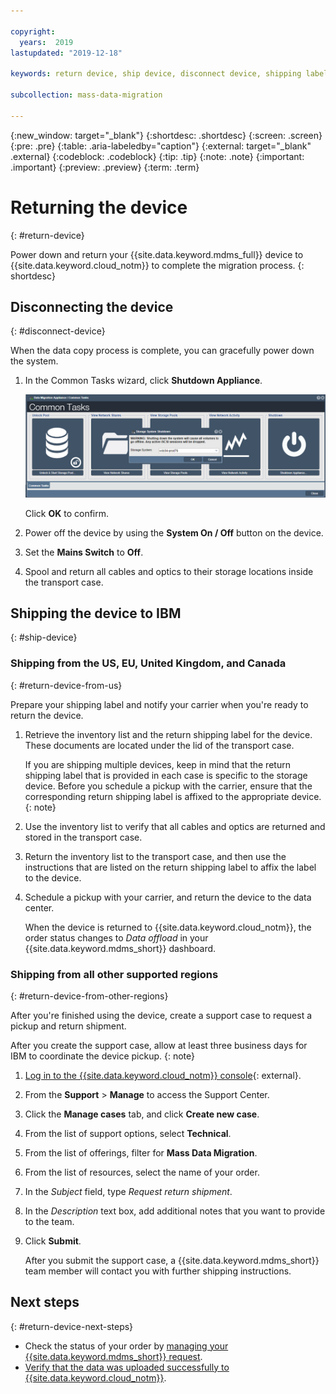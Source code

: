 ```yaml
---

copyright:
  years:  2019
lastupdated: "2019-12-18"

keywords: return device, ship device, disconnect device, shipping label

subcollection: mass-data-migration

---
```

{:new_window: target="_blank"}
{:shortdesc: .shortdesc}
{:screen: .screen}
{:pre: .pre}
{:table: .aria-labeledby="caption"}
{:external: target="_blank" .external}
{:codeblock: .codeblock}
{:tip: .tip}
{:note: .note}
{:important: .important}
{:preview: .preview}
{:term: .term}

# Returning the device
{: #return-device}

Power down and return your {{site.data.keyword.mdms_full}} device to {{site.data.keyword.cloud_notm}} to complete the migration process.
{: shortdesc}

## Disconnecting the device
{: #disconnect-device}

When the data copy process is complete, you can gracefully power down the system.

1. In the Common Tasks wizard, click **Shutdown Appliance**.

    ![Shutting Appliance Down](images/system-shutdown.png)

    Click **OK** to confirm.
2. Power off the device by using the **System On / Off** button on the device. 
3. Set the **Mains Switch** to **Off**.
4. Spool and return all cables and optics to their storage locations inside the transport case.

## Shipping the device to IBM
{: #ship-device}

### Shipping from the US, EU, United Kingdom, and Canada
{: #return-device-from-us}

Prepare your shipping label and notify your carrier when you're ready to return the device.

1. Retrieve the inventory list and the return shipping label for the device. These documents are located under the lid of the transport case.

    If you are shipping multiple devices, keep in mind that the return shipping label that is provided in each case is specific to the storage device. Before you schedule a pickup with the carrier, ensure that the corresponding return shipping label is affixed to the appropriate device. 
    {: note}
2. Use the inventory list to verify that all cables and optics are returned and stored in the transport case.
3. Return the inventory list to the transport case, and then use the instructions that are listed on the return shipping label to affix the label to the device.
4. Schedule a pickup with your carrier, and return the device to the data center.

    When the device is returned to {{site.data.keyword.cloud_notm}}, the order status changes to _Data offload_ in your {{site.data.keyword.mdms_short}} dashboard.

### Shipping from all other supported regions
{: #return-device-from-other-regions}

After you're finished using the device, create a support case to request a pickup and return shipment. 

After you create the support case, allow at least three business days for IBM to coordinate the device pickup.
{: note}  

1. [Log in to the {{site.data.keyword.cloud_notm}} console](https://{DomainName}){: external}.
2. From the  **Support** &gt; **Manage** to access the Support Center.
3. Click the **Manage cases** tab, and click **Create new case**.
4. From the list of support options, select **Technical**.
5. From the list of offerings, filter for **Mass Data Migration**.
6. From the list of resources, select the name of your order.
7. In the _Subject_ field, type _Request return shipment_.
8. In the _Description_ text box, add additional notes that you want to provide to the team.
9. Click **Submit**.

    After you submit the support case, a {{site.data.keyword.mdms_short}} team member will contact you with further shipping instructions.

## Next steps
{: #return-device-next-steps}

- Check the status of your order by [managing your {{site.data.keyword.mdms_short}} request](/docs/mass-data-migration?topic=mass-data-migration-manage-request).
- [Verify that the data was uploaded successfully to {{site.data.keyword.cloud_notm}}](/docs/mass-data-migration?topic=mass-data-migration-access-data).


